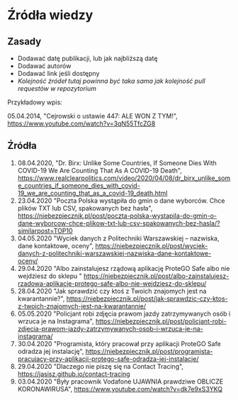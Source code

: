 # Źródła wiedzy
## Zasady
- Dodawać datę publikacji, lub jak najbliższą datę
- Dodawać autorów
- Dodawać link jeśli dostępny
- *Kolejność źródeł tutaj powinna być taka sama jak kolejność pull requestów w repozytorium*

Przykładowy wpis:

05.04.2014, "Cejrowski o ustawie 447: ALE WON Z TYM!", https://www.youtube.com/watch?v=3qN55TfcZG8
## Źródła
1. 08.04.2020, "Dr. Birx: Unlike Some Countries, If Someone Dies With COVID-19 We Are Counting That As A COVID-19 Death", https://www.realclearpolitics.com/video/2020/04/08/dr_birx_unlike_some_countries_if_someone_dies_with_covid-19_we_are_counting_that_as_a_covid-19_death.html
2. 23.04.2020 "Poczta Polska wystąpiła do gmin o dane wyborców. Chce plików TXT lub CSV, spakowanych bez hasła", https://niebezpiecznik.pl/post/poczta-polska-wystapila-do-gmin-o-dane-wyborcow-chce-plikow-txt-lub-csv-spakowanych-bez-hasla/?similarpost=TOP10
3. 04.05.2020 "Wyciek danych z Politechniki Warszawskiej – nazwiska, dane kontaktowe, oceny", https://niebezpiecznik.pl/post/wyciek-danych-z-politechniki-warszawskiej-nazwiska-dane-kontaktowe-oceny/
4. 29.04.2020 "Albo zainstalujesz rządową aplikację ProteGO Safe albo nie wejdziesz do sklepu " https://niebezpiecznik.pl/post/albo-zainstalujesz-rzadowa-aplikacje-protego-safe-albo-nie-wejdziesz-do-sklepu/ 
5. 28.04.2020 "Jak sprawdzić czy ktoś z Twoich znajomych jest na kwarantannie?", https://niebezpiecznik.pl/post/jak-sprawdzic-czy-ktos-z-twoich-znajomych-jest-na-kwarantannie/
6. 05.05.2020 "Policjant robi zdjęcia prawom jazdy zatrzymywanych osób i wrzuca je na Instagrama", https://niebezpiecznik.pl/post/policjant-robi-zdjecia-prawom-jazdy-zatrzymywanych-osob-i-wrzuca-je-na-instagrama/
7. 30.04.2020 "Programista, który pracował przy aplikacji ProteGO Safe odradza jej instalację", https://niebezpiecznik.pl/post/programista-pracujacy-przy-aplikacji-protego-safe-odradza-jej-instalacje/
8. 29.04.2020 "Dlaczego nie piszę się na Contact Tracing", https://jasisz.github.io/contact-tracing
9. 03.04.2020 "Były pracownik Vodafone UJAWNIA  prawdziwe OBLICZE KORONAWIRUSA", https://www.youtube.com/watch?v=dk7e9xS3YKQ

<!--stackedit_data:
eyJoaXN0b3J5IjpbLTEyNjY5MjMwOTFdfQ==
-->